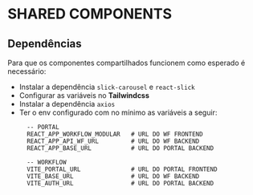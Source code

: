 # SHARED COMPONENTS

## Dependências

  Para que os componentes compartilhados funcionem como esperado é necessário:

  - Instalar a dependência ```slick-carousel``` e ```react-slick```
  - Configurar as variáveis no **Tailwindcss**
  - Instalar a dependência ```axios```
  - Ter o env configurado com no mínimo as variáveis a seguir:
    ```env
      -- PORTAL
      REACT_APP_WORKFLOW_MODULAR   # URL DO WF FRONTEND
      REACT_APP_API_WF_URL         # URL DO WF BACKEND
      REACT_APP_BASE_URL           # URL DO PORTAL BACKEND
    ```
    ```env
      -- WORKFLOW
      VITE_PORTAL_URL              # URL DO PORTAL FRONTEND
      VITE_BASE_URL                # URL DO WF BACKEND
      VITE_AUTH_URL                # URL DO PORTAL BACKEND
    ```